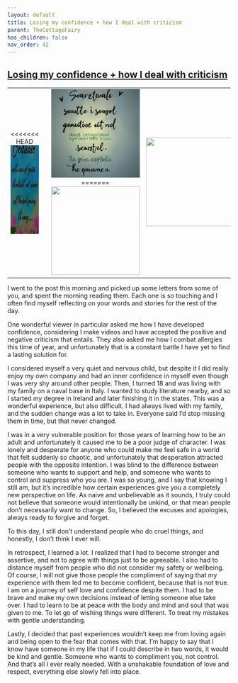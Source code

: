```yaml
---
layout: default
title: Losing my confidence + how I deal with criticism
parent: TheCottageFairy
has_children: false
nav_order: 42
---
```


## [Losing my confidence + how I deal with criticism](https://www.youtube.com/watch?v=uCLtDExp3ac)

<div>
<table align="center">
	<tr>
		<td align="center">
<<<<<<< HEAD
			<img src="../../assets/cottage_fairy_ai_generated_photos/Losing_my_confidence_+_how_I_deal_with_criticism-[uCLtDExp3ac]/generated_00.png" height="200" width="200"/>
		</td>
		<td align="center">
			<img src="../../assets/cottage_fairy_ai_generated_photos/Losing_my_confidence_+_how_I_deal_with_criticism-[uCLtDExp3ac]/generated_01.png" height="200" width="200"/>
		</td>
		<td align="center">
			<img src="../../assets/cottage_fairy_ai_generated_photos/Losing_my_confidence_+_how_I_deal_with_criticism-[uCLtDExp3ac]/generated_02.png" height="200" width="200"/>
=======
			<img src="../../posters/Losing_my_confidence_+_how_I_deal_with_criticism-[uCLtDExp3ac]/generated_00.png" height="200" width="200"/>
		</td>
		<td align="center">
			<img src="../../posters/Losing_my_confidence_+_how_I_deal_with_criticism-[uCLtDExp3ac]/generated_01.png" height="200" width="200"/>
		</td>
		<td align="center">
			<img src="../../posters/Losing_my_confidence_+_how_I_deal_with_criticism-[uCLtDExp3ac]/generated_02.png" height="200" width="200"/>
>>>>>>> ffe52613361410ad9d371a0f80e81de4dd24175f
		</td>
	</tr>
</table>
</div>

I went to the post this morning and picked up some letters from some of you, and spent the morning reading them. Each one is so touching and I often find myself reflecting on your words and stories for the rest of the day.

One wonderful viewer in particular asked me how I have developed confidence, considering I make videos and have accepted the positive and negative criticism that entails. They also asked me how I combat allergies this time of year, and unfortunately that is a constant battle I have yet to find a lasting solution for.

I considered myself a very quiet and nervous child, but despite it I did really enjoy my own company and had an inner confidence in myself even though I was very shy around other people. Then, I turned 18 and was living with my family on a naval base in Italy. I wanted to study literature nearby, and so I started my degree in Ireland and later finishing it in the states. This was a wonderful experience, but also difficult. I had always lived with my family, and the sudden change was a lot to take in. Everyone said I’d stop missing them in time, but that never changed.

I was in a very vulnerable position for those years of learning how to be an adult and unfortunately it caused me to be a poor judge of character. I was lonely and desperate for anyone who could make me feel safe in a world that felt suddenly so chaotic, and unfortunately that desperation attracted people with the opposite intention. I was blind to the difference between someone who wants to support and help, and someone who wants to control and suppress who you are. I was so young, and I say that knowing I still am, but it’s incredible how certain experiences give you a completely new perspective on life. As naive and unbelievable as it sounds, I truly could not believe that someone would intentionally be unkind, or that mean people don’t necessarily want to change. So, I believed the excuses and apologies, always ready to forgive and forget.

To this day, I still don’t understand people who do cruel things, and honestly, I don’t think I ever will.

In retrospect, I learned a lot. I realized that I had to become stronger and assertive, and not to agree with things just to be agreeable. I also had to distance myself from people who did not consider my safety or wellbeing. Of course, I will not give those people the compliment of saying that my experience with them led me to become confident, because that is not true. I am on a journey of self love and confidence despite them. I had to be brave and make my own decisions instead of letting someone else take over. I had to learn to be at peace with the body and mind and soul that was given to me. To let go of wishing things were different. To treat my mistakes with gentle understanding.

Lastly, I decided that past experiences wouldn’t keep me from loving again and being open to the fear that comes with that. I’m happy to say that I know have someone in my life that if I could describe in two words, it would be kind and gentle. Someone who wants to compliment you, not control. And that’s all I ever really needed. With a unshakable foundation of love and respect, everything else slowly fell into place.